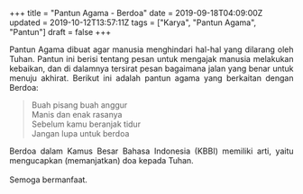 +++
title = "Pantun Agama - Berdoa"
date = 2019-09-18T04:09:00Z
updated = 2019-10-12T13:57:11Z
tags = ["Karya", "Pantun Agama", "Pantun"]
draft = false
+++

<div dir="ltr" style="text-align: left;" trbidi="on"><div style="text-align: justify;">Pantun Agama dibuat agar manusia menghindari hal-hal yang dilarang oleh Tuhan. Pantun ini berisi tentang pesan untuk mengajak manusia melakukan kebaikan, dan di dalamnya tersirat pesan bagaimana jalan yang benar untuk menuju akhirat. Berikut ini adalah pantun agama yang berkaitan dengan Berdoa:</div><blockquote class="tr_bq">Buah pisang buah anggur<br />Manis dan enak rasanya<br />Sebelum kamu beranjak tidur<br />Jangan lupa untuk berdoa</blockquote><div style="text-align: justify;">Berdoa dalam Kamus Besar Bahasa Indonesia (KBBI) memiliki arti, yaitu mengucapkan (memanjatkan) doa kepada Tuhan.</div><div style="text-align: justify;"><br /></div><div style="text-align: justify;">Semoga bermanfaat.</div></div>
